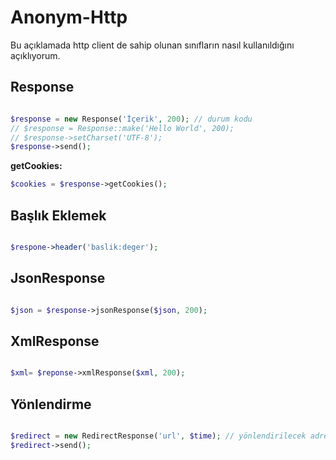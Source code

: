 Anonym-Http
================

Bu açıklamada http client de sahip olunan sınıfların nasıl kullanıldığını açıklıyorum.

Response
----------------


```php

$response = new Response('İçerik', 200); // durum kodu
// $response = Response::make('Hello World', 200);
// $response->setCharset('UTF-8');
$response->send();

```


**getCookies:**

```php
$cookies = $response->getCookies();
```


Başlık Eklemek
-------------

```php

$respone->header('baslik:deger');

```

JsonResponse
-----------

```php

$json = $response->jsonResponse($json, 200);

```

XmlResponse
---------------

```php

$xml= $reponse->xmlResponse($xml, 200);

```
Yönlendirme
-----------

```php

$redirect = new RedirectResponse('url', $time); // yönlendirilecek adres ve süre, süre öntanımlı olarak 0 dır
$redirect->send();

```
